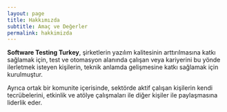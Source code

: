 ```yaml
---
layout: page
title: Hakkımızda
subtitle: Amaç ve Değerler
permalink: hakkimizda
---
```


**Software Testing Turkey**, şirketlerin yazılım kalitesinin arttırılmasına katkı sağlamak için, test ve otomasyon alanında çalışan veya kariyerini bu yönde ilerletmek isteyen kişilerin, teknik anlamda gelişmesine katkı sağlamak için kurulmuştur. 

Ayrıca ortak bir komunite içerisinde, sektörde aktif çalışan kişilerin kendi tecrübelerini, etkinlik ve atölye çalışmaları ile diğer kişiler ile paylaşmasına liderlik eder.
